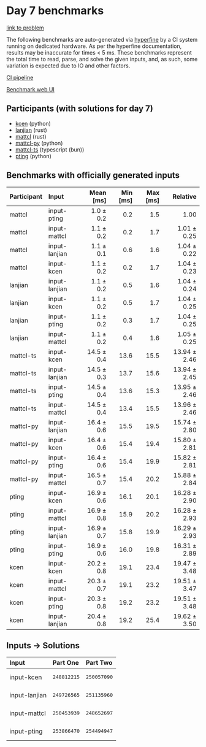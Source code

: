 # Day 7 benchmarks

[link to problem](https://adventofcode.com/2023/day/7)

The following benchmarks are auto-generated via
[hyperfine](https://github.com/sharkdp/hyperfine) by a CI system running on
dedicated hardware. As per the hyperfine documentation, results may be
inaccurate for times < 5 ms. These benchmarks represent the total time to read,
parse, and solve the given inputs, and, as such, some variation is expected due
to IO and other factors.

[CI pipeline](http://ci.papercode.net:8080/teams/main/pipelines/aoc2023)

[Benchmark web UI](https://aoc.ancalagon.black)


## Participants (with solutions for day 7)

- [kcen](https://github.com/kcen/aoc2023) (python)
- [lanjian](https://github.com/lanjian/aoc-2023) (rust)
- [mattcl](https://github.com/mattcl/aoc2023) (rust)
- [mattcl-py](https://github.com/mattcl/aoc2023-py) (python)
- [mattcl-ts](https://github.com/mattcl/aoc2023-js) (typescript (bun))
- [pting](https://github.com/pting/aoc2023) (python)


## Benchmarks with officially generated inputs

| Participant | Input | Mean [ms] | Min [ms] | Max [ms] | Relative |
|:---|:---|---:|---:|---:|---:|
| mattcl | input-pting | 1.0 ± 0.2 | 0.2 | 1.5 | 1.00 |
| mattcl | input-mattcl | 1.1 ± 0.2 | 0.2 | 1.7 | 1.01 ± 0.25 |
| mattcl | input-lanjian | 1.1 ± 0.1 | 0.6 | 1.6 | 1.04 ± 0.22 |
| mattcl | input-kcen | 1.1 ± 0.2 | 0.2 | 1.7 | 1.04 ± 0.23 |
| lanjian | input-lanjian | 1.1 ± 0.2 | 0.5 | 1.6 | 1.04 ± 0.24 |
| lanjian | input-kcen | 1.1 ± 0.2 | 0.5 | 1.7 | 1.04 ± 0.25 |
| lanjian | input-pting | 1.1 ± 0.2 | 0.3 | 1.7 | 1.04 ± 0.25 |
| lanjian | input-mattcl | 1.1 ± 0.2 | 0.4 | 1.6 | 1.05 ± 0.25 |
| mattcl-ts | input-kcen | 14.5 ± 0.4 | 13.6 | 15.5 | 13.94 ± 2.46 |
| mattcl-ts | input-lanjian | 14.5 ± 0.3 | 13.7 | 15.6 | 13.94 ± 2.45 |
| mattcl-ts | input-pting | 14.5 ± 0.4 | 13.6 | 15.3 | 13.95 ± 2.46 |
| mattcl-ts | input-mattcl | 14.5 ± 0.4 | 13.4 | 15.5 | 13.96 ± 2.46 |
| mattcl-py | input-lanjian | 16.4 ± 0.6 | 15.5 | 19.5 | 15.74 ± 2.80 |
| mattcl-py | input-kcen | 16.4 ± 0.6 | 15.4 | 19.4 | 15.80 ± 2.81 |
| mattcl-py | input-pting | 16.4 ± 0.6 | 15.4 | 19.9 | 15.82 ± 2.81 |
| mattcl-py | input-mattcl | 16.5 ± 0.7 | 15.4 | 20.2 | 15.88 ± 2.84 |
| pting | input-kcen | 16.9 ± 0.6 | 16.1 | 20.1 | 16.28 ± 2.90 |
| pting | input-mattcl | 16.9 ± 0.8 | 15.9 | 20.2 | 16.28 ± 2.93 |
| pting | input-lanjian | 16.9 ± 0.7 | 15.8 | 19.9 | 16.29 ± 2.93 |
| pting | input-pting | 16.9 ± 0.6 | 16.0 | 19.8 | 16.31 ± 2.89 |
| kcen | input-kcen | 20.2 ± 0.8 | 19.1 | 23.4 | 19.47 ± 3.48 |
| kcen | input-mattcl | 20.3 ± 0.7 | 19.1 | 23.2 | 19.51 ± 3.47 |
| kcen | input-pting | 20.3 ± 0.8 | 19.2 | 23.2 | 19.51 ± 3.48 |
| kcen | input-lanjian | 20.4 ± 0.8 | 19.2 | 25.4 | 19.62 ± 3.50 |


## Inputs -> Solutions

| Input | Part One | Part Two |
|:---|:---|:---|
|input-kcen|<pre>248812215</pre>|<pre>250057090</pre>|
|input-lanjian|<pre>249726565</pre>|<pre>251135960</pre>|
|input-mattcl|<pre>250453939</pre>|<pre>248652697</pre>|
|input-pting|<pre>253866470</pre>|<pre>254494947</pre>|